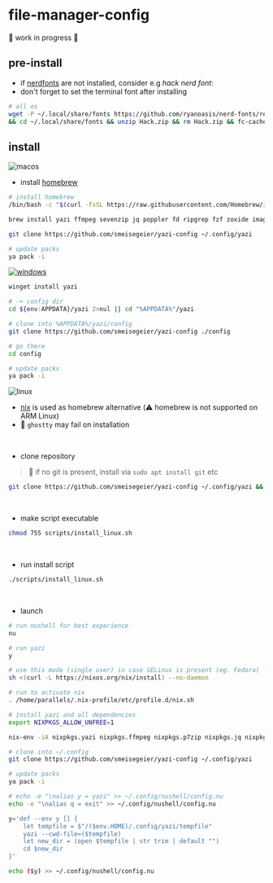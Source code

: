 # file-manager-config

🚧 work in progress 🚧

## pre-install

- if [nerdfonts](https://www.nerdfonts.com) are not installed, consider e.g _hack nerd font_:
- don't forget to set the terminal font after installing

```bash
# all os
wget -P ~/.local/share/fonts https://github.com/ryanoasis/nerd-fonts/releases/download/v3.2.1/Hack.zip \ 
&& cd ~/.local/share/fonts && unzip Hack.zip && rm Hack.zip && fc-cache -fv
```

## install

![macos](https://img.shields.io/badge/macOS-blue?logo=apple&logoColor=white&labelColor=grey)

- install [homebrew](https://brew.sh) 

```bash
# install homebrew
/bin/bash -c "$(curl -fsSL https://raw.githubusercontent.com/Homebrew/install/HEAD/install.sh)"
```

```bash
brew install yazi ffmpeg sevenzip jq poppler fd ripgrep fzf zoxide imagemagick

git clone https://github.com/smeisegeier/yazi-config ~/.config/yazi

# update packs
ya pack -i

```
<!-- install yazi packages from toml -->

[![windows](https://badgen.net/badge/icon/windows?icon=windows&label)](https://microsoft.com/windows/)

```bash
winget install yazi

# -> config dir
cd ${env:APPDATA}/yazi 2>nul || cd "%APPDATA%"/yazi

# clone into %APPDATA%/yazi/config
git clone https://github.com/smeisegeier/yazi-config ./config

# go there
cd config

# update packs
ya pack -i
```

![linux](https://img.shields.io/badge/Linux-blue?logo=linux&labelColor=grey)

- [nix](https://nixos.org/download/#) is used as homebrew alternative (⚠️ homebrew is not supported on ARM Linux)
- 🚧 `ghostty` may fail on installation

<br>

- clone repository

> 🔧 if no git is present, install via `sudo apt install git` etc

```bash
git clone https://github.com/smeisegeier/yazi-config ~/.config/yazi && cd ~/.config/yazi
```

<br>

- make script executable

```bash
chmod 755 scripts/install_linux.sh
```

<br>

- run install script

```bash
./scripts/install_linux.sh
```

<br>

- launch

```bash
# run nushell for best experience
nu

# run yazi
y
```

```bash
# use this mode (single user) in case SELinux is present (eg. Fedora)
sh <(curl -L https://nixos.org/nix/install) --no-daemon

# run to activate nix
. /home/parallels/.nix-profile/etc/profile.d/nix.sh

# install yazi and all dependencies
export NIXPKGS_ALLOW_UNFREE=1

nix-env -iA nixpkgs.yazi nixpkgs.ffmpeg nixpkgs.p7zip nixpkgs.jq nixpkgs.poppler nixpkgs.fd nixpkgs.ripgrep nixpkgs.fzf nixpkgs.zoxide nixpkgs.imagemagick nixpkgs.vscode ixpkgs.nushell nixpkgs.wezterm nixpkgs.broot nixpkgs.ncdu

# clone into ~/.config
git clone https://github.com/smeisegeier/yazi-config ~/.config/yazi

# update packs
ya pack -i

# echo -e "\nalias y = yazi" >> ~/.config/nushell/config.nu
echo -e "\nalias q = exit" >> ~/.config/nushell/config.nu

y='def --env y [] {
    let tempfile = $"/($env.HOME)/.config/yazi/tempfile"
    yazi --cwd-file=($tempfile)
    let new_dir = (open $tempfile | str trim | default "")
    cd $new_dir
}'

echo ($y) >> ~/.config/nushell/config.nu
```
